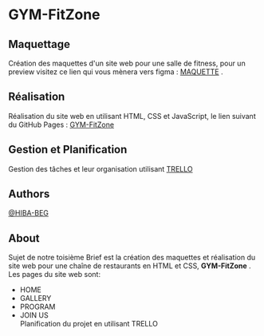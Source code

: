 # GYM-FitZone

## Maquettage
Création des maquettes d'un site web pour une salle de fitness, pour un preview visitez ce lien qui vous mènera vers figma : [MAQUETTE](https://www.figma.com/file/IH1IEvg0ZynE2lAplgMeCO/FITZONE?node-id=0%3A1&mode=dev) .

## Réalisation
Réalisation du site web en utilisant HTML, CSS et JavaScript, le lien suivant du GitHub Pages : [GYM-FitZone](https://hiba-beg.github.io/GYM-FitZone/)

## Gestion et Planification
Gestion des tâches et leur organisation utilisant [TRELLO](https://trello.com/)

## Authors
[@HIBA-BEG](https://github.com/HIBA-BEG)

## About
Sujet de notre toisième Brief est la création des maquettes et réalisation du site web pour une chaîne de restaurants en HTML et CSS, **GYM-FitZone** .
Les pages du site web sont: 
- HOME
- GALLERY
- PROGRAM
- JOIN US
<br> Planification du projet en utilisant TRELLO
